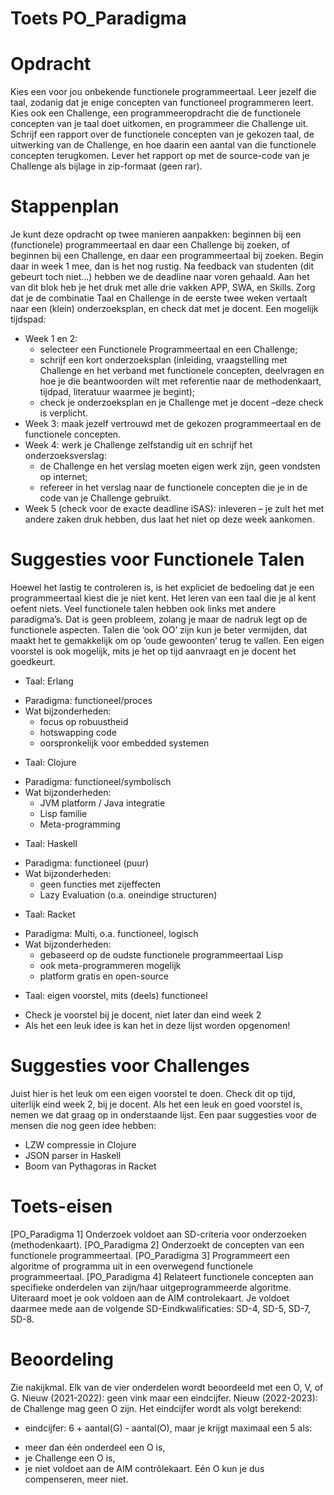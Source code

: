 # Toets PO_Paradigma

# Opdracht
Kies een voor jou onbekende functionele programmeertaal. Leer jezelf die taal, zodanig dat je enige concepten van functioneel programmeren leert. Kies ook een Challenge, een programmeeropdracht die de functionele concepten van je taal doet uitkomen, en programmeer die Challenge uit. Schrijf een rapport over de functionele concepten van je gekozen taal, de uitwerking van de Challenge, en hoe daarin een aantal van die functionele concepten terugkomen. 
Lever het rapport op met de source-code van je Challenge als bijlage in zip-formaat (geen rar).

# Stappenplan
Je kunt deze opdracht op twee manieren aanpakken: beginnen bij een (functionele) programmeertaal en daar een Challenge bij zoeken, of beginnen bij een Challenge, en daar een programmeertaal bij zoeken. Begin daar in week 1 mee, dan is het nog rustig. Na feedback van studenten (dit gebeurt toch niet...) hebben we de deadline naar voren gehaald. Aan het van dit blok heb je het druk met alle drie vakken APP, SWA, en Skills. 
Zorg dat je de combinatie Taal en Challenge in de eerste twee weken vertaalt naar een (klein) onderzoeksplan, en check dat met je docent. Een mogelijk tijdspad:
*	Week 1 en 2: 
    -	selecteer een Functionele Programmeertaal en een Challenge;
    -	schrijf een kort onderzoeksplan (inleiding, vraagstelling met Challenge en het verband met functionele concepten, deelvragen en hoe je die beantwoorden wilt met referentie naar de methodenkaart, tijdpad, literatuur waarmee je begint);
    -	check je onderzoeksplan en je Challenge met je docent –deze check is verplicht.
*	Week 3: maak jezelf vertrouwd met de gekozen programmeertaal en de functionele concepten.
*	Week 4: werk je Challenge zelfstandig uit en schrijf het onderzoeksverslag:
    -	de Challenge en het verslag moeten eigen werk zijn, geen vondsten op internet;
    -	refereer in het verslag naar de functionele concepten die je in de code van je Challenge gebruikt.
* Week 5 (check voor de exacte deadline iSAS): inleveren – je zult het met andere zaken druk hebben, dus laat het niet op deze week aankomen.

# Suggesties voor Functionele Talen
Hoewel het lastig te controleren is, is het expliciet de bedoeling dat je een programmeertaal kiest die je niet kent. Het leren van een taal die je al kent oefent niets.
Veel functionele talen hebben ook links met andere paradigma’s. Dat is geen probleem, zolang je maar de nadruk legt op de functionele aspecten. Talen die ‘ook OO’ zijn kun je beter vermijden, dat maakt het te gemakkelijk om op ‘oude gewoonten’ terug te vallen. Een eigen voorstel is ook mogelijk, mits je het op tijd aanvraagt en je docent het goedkeurt.

*	Taal: Erlang
  -	Paradigma: functioneel/proces
  -	Wat bijzonderheden: 
    -	focus op robuustheid
    -	hotswapping code
    -	oorspronkelijk voor embedded systemen
*	Taal: Clojure
  -	Paradigma: functioneel/symbolisch
  -	Wat bijzonderheden:
    -	JVM platform / Java integratie
    -	Lisp familie
    -	Meta-programming
*	Taal: Haskell
  -	Paradigma: functioneel (puur)
  -	Wat bijzonderheden:
    -	geen functies met zijeffecten
    -	Lazy Evaluation (o.a. oneindige structuren)
*	Taal: Racket
  -	Paradigma: Multi, o.a. functioneel, logisch
  -	Wat bijzonderheden: 
    -	gebaseerd op de oudste functionele programmeertaal Lisp
    -	ook meta-programmeren mogelijk
    -	platform gratis en open-source
*	Taal: eigen voorstel, mits (deels) functioneel
  -	Check je voorstel bij je docent, niet later dan eind week 2
  -	Als het een leuk idee is kan het in deze lijst worden opgenomen!
  
# Suggesties voor Challenges
Juist hier is het leuk om een eigen voorstel te doen. Check dit op tijd, uiterlijk eind week 2, bij je docent. Als het een leuk en goed voorstel is, nemen we dat graag op in onderstaande lijst.
Een paar suggesties voor de mensen die nog geen idee hebben:
*	LZW compressie in Clojure
*	JSON parser in Haskell
*	Boom van Pythagoras in Racket

# Toets-eisen
[PO_Paradigma 1] Onderzoek voldoet aan SD-criteria voor onderzoeken (methodenkaart).
[PO_Paradigma 2] Onderzoekt de concepten van een functionele programmeertaal.
[PO_Paradigma 3] Programmeert een algoritme of programma uit in een overwegend functionele programmeertaal.
[PO_Paradigma 4] Relateert functionele concepten aan specifieke onderdelen van zijn/haar uitgeprogrammeerde algoritme.
Uiteraard moet je ook voldoen aan de AIM controlekaart.
Je voldoet daarmee mede aan de volgende SD-Eindkwalificaties: SD-4, SD-5, SD-7, SD-8.

# Beoordeling
Zie nakijkmal. Elk van de vier onderdelen wordt beoordeeld met een O, V, of G.
Nieuw (2021-2022): geen vink maar een eindcijfer.
Nieuw (2022-2023): de Challenge mag geen O zijn.
Het eindcijfer wordt als volgt berekend:
*	eindcijfer:  6 + aantal(G) - aantal(O), maar je krijgt maximaal een 5 als:
  -	meer dan één onderdeel een O is,
  -	je Challenge een O is,
  -	je niet voldoet aan de AIM contrôlekaart.
Eén O kun je dus compenseren, meer niet.


